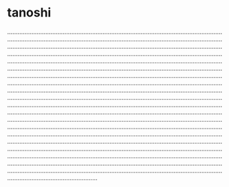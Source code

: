 # tanoshi

....................................................................................................................................................................................................................................................................................................................................................................................................................................................................................................................................................................................................................................................................................................................................................................................................................................................................................................................................................................................................................................................................................................................................................................................................................................................................................................................................................................................................................................................................................................................................................................................................................................................................................................................................................................................................................................................................................................................................................................................................................................................................................................................................................................................................................................................................................................................................................................................................................................................................................................................................................................................................................................